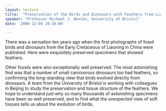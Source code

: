 ```yaml
---
layout: lecture
title:  "Preservation of the Birds and Dinosaurs with Feathers from Liaoning, China"
speaker: "Professor Michael J. Benton, University of Bristol"
date: '2008-12-04 19:30:00'

---
```

There was a sensation ten years ago when the first photographs of fossil birds and dinosaurs from the Early Cretaceous of Liaoning in China were published. Here were exquisitely preserved specimens that showed feathers.

Other fossils were also exceptionally well preserved. The most astonishing find was that a number of small carnivorous dinosaurs too had feathers, so confirming the long-standing view that birds evolved directly from dinosaurs. A team from the University of Bristol is working with colleagues in Beijing to study the preservation and tissue structure of the feathers. We hope to understand just why so many thousands of astonishing specimens have been so well preserved, and to find what the unexpected view of soft tissues tells us about the evolution of birds.